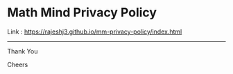 # Math Mind Privacy Policy

Link : https://rajeshj3.github.io/mm-privacy-policy/index.html

---

Thank You

Cheers
